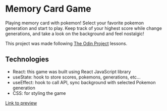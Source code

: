 # Memory Card Game

Playing memory card with pokemon! Select your favorite pokemon generation and start to play. Keep track of your highest score while change generations, and take a look on the background and feel nostalgic!


This project was made following [The Odin Project](https://www.theodinproject.com/) lessons. 

## Technologies

- React: this game was built using React JavaScript library
- useState: hook to store scores, pokemons, generations, etc...
- useEffect: hook to call API, sync background with selected Pokemon generation
- CSS: for styling the game

[Link to preview](https://keen-croquembouche-ec28e2.netlify.app/)
